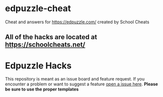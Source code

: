 # edpuzzle-cheat
Cheat and answers for https://edpuzzle.com/ created by School Cheats

## **All of the hacks are located at https://schoolcheats.net/**

# Edpuzzle Hacks

This repository is meant as an issue board and feature request. If you encounter a problem or want to suggest a feature [open a issue here](https://github.com/schoolcheats/edpuzzle-cheat/issues). **Please be sure to use the proper templates**
